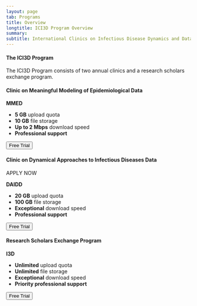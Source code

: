 ```yaml
---
layout: page
tab: Programs
title: Overview
longtitle: ICI3D Program Overview
summary:
subtitle: International Clinics on Infectious Disease Dynamics and Data
---
```



<div class="multiple-pricing-table">
					<div class="plan-heading">
						<h4>The ICI3D Program</h4>
						<p class="text-muted">The ICI3D Program consists of two annual clinics and a research scholars exchange program.</p>
					</div>
					<div class="row">
						<div class="col-md-4 col-sm-4">
							<div class="pricing-item">
								<i class="fa fa-bar-chart-o plan-icon"></i>
								<h4>Clinic on Meaningful Modeling of Epidemiological Data</h4>
								<strong class="price">MMED</strong>
								<ul class="list-unstyled plan-detail-list">
									<li><strong>5 GB</strong> upload quota</li>
									<li><strong>10 GB</strong> file storage</li>
									<li><strong>Up to 2 Mbps</strong> download speed</li>
									<li><strong>Professional support</strong></li>
								</ul>
								<button type="button" class="btn btn-primary">Free Trial</button>
							</div>
						</div>
						<div class="col-md-4 col-sm-4">
							<div class="pricing-item">
								<i class="fa fa-cogs plan-icon"></i>
								<h4>Clinic on Dynamical Approaches to Infectious Diseases Data</h4>
								<p class="pricing-badge">
									<span>APPLY NOW</span>
								</p>
								<strong class="price">DAIDD</strong>
								<ul class="list-unstyled plan-detail-list">
									<li><strong>20 GB</strong> upload quota</li>
									<li><strong>100 GB</strong> file storage</li>
									<li><strong>Exceptional</strong> download speed</li>
									<li><strong>Professional support</strong></li>
								</ul>
								<button type="button" class="btn btn-primary">Free Trial</button>
							</div>
						</div>
						<div class="col-md-4 col-sm-4">
							<div class="pricing-item">
								<i class="fa fa-exchange plan-icon"></i>
								<h4>Research Scholars Exchange Program</h4>
								<strong class="price">I3D</strong>
								<ul class="list-unstyled plan-detail-list">
									<li><strong>Unlimited</strong> upload quota</li>
									<li><strong>Unlimited</strong> file storage</li>
									<li><strong>Exceptional</strong> download speed</li>
									<li><strong>Priority professional support</strong></li>
								</ul>
								<button type="button" class="btn btn-primary">Free Trial</button>
							</div>
						</div>
					</div>
</div>
